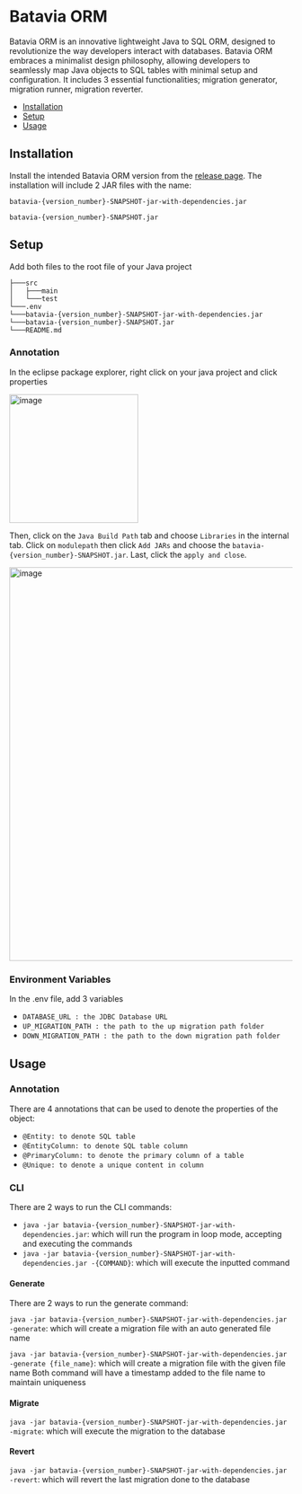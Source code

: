 # Batavia ORM
Batavia ORM is an innovative lightweight Java to SQL ORM, designed to revolutionize the way developers interact with databases. Batavia ORM embraces a minimalist design philosophy, allowing developers to seamlessly map Java objects to SQL tables with minimal setup and configuration. It includes 3 essential functionalities; migration generator, migration runner, migration reverter.

- [Installation](#installation)
- [Setup](#setup)
- [Usage](#usage)


## Installation
Install the intended Batavia ORM version from the [release page](https://github.com/batavia-orm/batavia/releases). The installation will include 2 JAR files with the name:

`batavia-{version_number}-SNAPSHOT-jar-with-dependencies.jar`

`batavia-{version_number}-SNAPSHOT.jar` 
    

## Setup
Add both files to the root file of your Java project
```
├───src
│   ├───main
│   └───test
└───.env
└───batavia-{version_number}-SNAPSHOT-jar-with-dependencies.jar
└───batavia-{version_number}-SNAPSHOT.jar
└───README.md
```
### Annotation
In the eclipse package explorer, right click on your java project and click properties

<img width="229" alt="image" src="https://github.com/batavia-orm/batavia/assets/101443060/589d440f-4cd1-47f6-acea-c416355416f4">

Then, click on the `Java Build Path` tab and choose `Libraries` in the internal tab. Click on `modulepath` then click `Add JARs` and choose the `batavia-{version_number}-SNAPSHOT.jar`. Last, click the `apply and close`.

<img width="701" alt="image" src="https://github.com/batavia-orm/batavia/assets/101443060/c7167e27-3e3c-44f3-88f3-ae18c9c0d42b">

### Environment Variables
In the .env file, add 3 variables

- `DATABASE_URL : the JDBC Database URL`
- `UP_MIGRATION_PATH : the path to the up migration path folder`
- `DOWN_MIGRATION_PATH : the path to the down migration path folder`

## Usage

### Annotation
There are 4 annotations that can be used to denote the properties of the object:

- `@Entity: to denote SQL table`
- `@EntityColumn: to denote SQL table column`
- `@PrimaryColumn: to denote the primary column of a table`
- `@Unique: to denote a unique content in column`

### CLI
There are 2 ways to run the CLI commands:
- `java -jar batavia-{version_number}-SNAPSHOT-jar-with-dependencies.jar`: which will run the program in loop mode, accepting and executing the commands
- `java -jar batavia-{version_number}-SNAPSHOT-jar-with-dependencies.jar -{COMMAND}`: which will execute the inputted command
#### Generate
There are 2 ways to run the generate command:

`java -jar batavia-{version_number}-SNAPSHOT-jar-with-dependencies.jar -generate`: which will create a migration file with an auto generated file name

`java -jar batavia-{version_number}-SNAPSHOT-jar-with-dependencies.jar -generate {file_name}`: which will create a migration file with the given file name
Both command will have a timestamp added to the file name to maintain uniqueness
#### Migrate
`java -jar batavia-{version_number}-SNAPSHOT-jar-with-dependencies.jar -migrate`: which will execute the migration to the database
#### Revert
`java -jar batavia-{version_number}-SNAPSHOT-jar-with-dependencies.jar -revert`: which will revert the last migration done to the database
